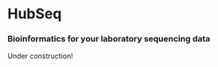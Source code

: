 # HubSeq

### Bioinformatics for your laboratory sequencing data

Under construction!

<!---
hubseq/hubseq is a ✨ special ✨ repository because its `README.md` (this file) appears on your GitHub profile.
You can click the Preview link to take a look at your changes.
--->
